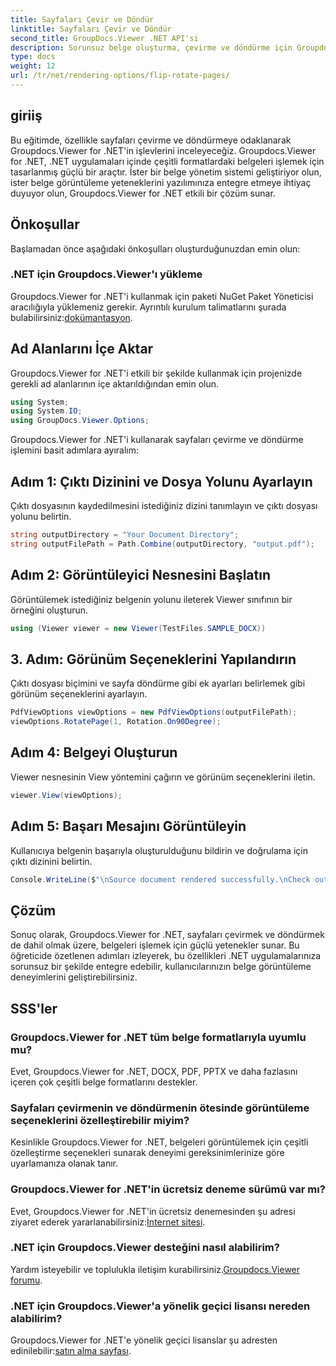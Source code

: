 ```yaml
---
title: Sayfaları Çevir ve Döndür
linktitle: Sayfaları Çevir ve Döndür
second_title: GroupDocs.Viewer .NET API'si
description: Sorunsuz belge oluşturma, çevirme ve döndürme için Groupdocs.Viewer for .NET'i uygulamalarınıza nasıl entegre edeceğinizi öğrenin.
type: docs
weight: 12
url: /tr/net/rendering-options/flip-rotate-pages/
---
```

## giriiş
Bu eğitimde, özellikle sayfaları çevirme ve döndürmeye odaklanarak Groupdocs.Viewer for .NET'in işlevlerini inceleyeceğiz. Groupdocs.Viewer for .NET, .NET uygulamaları içinde çeşitli formatlardaki belgeleri işlemek için tasarlanmış güçlü bir araçtır. İster bir belge yönetim sistemi geliştiriyor olun, ister belge görüntüleme yeteneklerini yazılımınıza entegre etmeye ihtiyaç duyuyor olun, Groupdocs.Viewer for .NET etkili bir çözüm sunar.
## Önkoşullar
Başlamadan önce aşağıdaki önkoşulları oluşturduğunuzdan emin olun:
### .NET için Groupdocs.Viewer'ı yükleme
 Groupdocs.Viewer for .NET'i kullanmak için paketi NuGet Paket Yöneticisi aracılığıyla yüklemeniz gerekir. Ayrıntılı kurulum talimatlarını şurada bulabilirsiniz:[dokümantasyon](https://reference.groupdocs.com/viewer/net/).

## Ad Alanlarını İçe Aktar
Groupdocs.Viewer for .NET'i etkili bir şekilde kullanmak için projenizde gerekli ad alanlarının içe aktarıldığından emin olun.
```csharp
using System;
using System.IO;
using GroupDocs.Viewer.Options;
```

Groupdocs.Viewer for .NET'i kullanarak sayfaları çevirme ve döndürme işlemini basit adımlara ayıralım:
## Adım 1: Çıktı Dizinini ve Dosya Yolunu Ayarlayın
Çıktı dosyasının kaydedilmesini istediğiniz dizini tanımlayın ve çıktı dosyası yolunu belirtin.
```csharp
string outputDirectory = "Your Document Directory";
string outputFilePath = Path.Combine(outputDirectory, "output.pdf");
```
## Adım 2: Görüntüleyici Nesnesini Başlatın
Görüntülemek istediğiniz belgenin yolunu ileterek Viewer sınıfının bir örneğini oluşturun.
```csharp
using (Viewer viewer = new Viewer(TestFiles.SAMPLE_DOCX))
```
## 3. Adım: Görünüm Seçeneklerini Yapılandırın
Çıktı dosyası biçimini ve sayfa döndürme gibi ek ayarları belirlemek gibi görünüm seçeneklerini ayarlayın.
```csharp
PdfViewOptions viewOptions = new PdfViewOptions(outputFilePath);
viewOptions.RotatePage(1, Rotation.On90Degree);
```
## Adım 4: Belgeyi Oluşturun
Viewer nesnesinin View yöntemini çağırın ve görünüm seçeneklerini iletin.
```csharp
viewer.View(viewOptions);
```
## Adım 5: Başarı Mesajını Görüntüleyin
Kullanıcıya belgenin başarıyla oluşturulduğunu bildirin ve doğrulama için çıktı dizinini belirtin.
```csharp
Console.WriteLine($"\nSource document rendered successfully.\nCheck output in {outputDirectory}.");
```

## Çözüm
Sonuç olarak, Groupdocs.Viewer for .NET, sayfaları çevirmek ve döndürmek de dahil olmak üzere, belgeleri işlemek için güçlü yetenekler sunar. Bu öğreticide özetlenen adımları izleyerek, bu özellikleri .NET uygulamalarınıza sorunsuz bir şekilde entegre edebilir, kullanıcılarınızın belge görüntüleme deneyimlerini geliştirebilirsiniz.
## SSS'ler
### Groupdocs.Viewer for .NET tüm belge formatlarıyla uyumlu mu?
Evet, Groupdocs.Viewer for .NET, DOCX, PDF, PPTX ve daha fazlasını içeren çok çeşitli belge formatlarını destekler.
### Sayfaları çevirmenin ve döndürmenin ötesinde görüntüleme seçeneklerini özelleştirebilir miyim?
Kesinlikle Groupdocs.Viewer for .NET, belgeleri görüntülemek için çeşitli özelleştirme seçenekleri sunarak deneyimi gereksinimlerinize göre uyarlamanıza olanak tanır.
### Groupdocs.Viewer for .NET'in ücretsiz deneme sürümü var mı?
 Evet, Groupdocs.Viewer for .NET'in ücretsiz denemesinden şu adresi ziyaret ederek yararlanabilirsiniz:[İnternet sitesi](https://releases.groupdocs.com/).
### .NET için Groupdocs.Viewer desteğini nasıl alabilirim?
 Yardım isteyebilir ve toplulukla iletişim kurabilirsiniz.[Groupdocs.Viewer forumu](https://forum.groupdocs.com/c/viewer/9).
### .NET için Groupdocs.Viewer'a yönelik geçici lisansı nereden alabilirim?
 Groupdocs.Viewer for .NET'e yönelik geçici lisanslar şu adresten edinilebilir:[satın alma sayfası](https://purchase.groupdocs.com/temporary-license/).